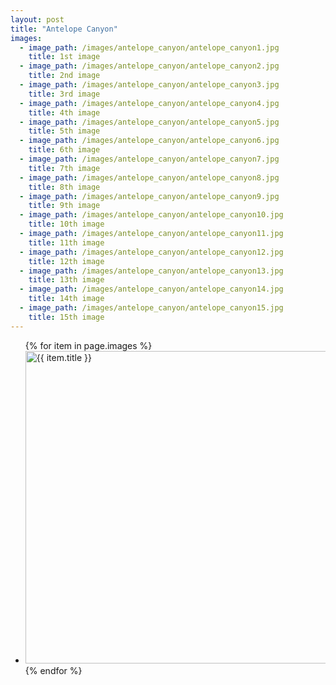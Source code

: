 ```yaml
---
layout: post
title: "Antelope Canyon"
images: 
  - image_path: /images/antelope_canyon/antelope_canyon1.jpg
    title: 1st image
  - image_path: /images/antelope_canyon/antelope_canyon2.jpg
    title: 2nd image
  - image_path: /images/antelope_canyon/antelope_canyon3.jpg
    title: 3rd image
  - image_path: /images/antelope_canyon/antelope_canyon4.jpg
    title: 4th image
  - image_path: /images/antelope_canyon/antelope_canyon5.jpg
    title: 5th image
  - image_path: /images/antelope_canyon/antelope_canyon6.jpg
    title: 6th image
  - image_path: /images/antelope_canyon/antelope_canyon7.jpg
    title: 7th image
  - image_path: /images/antelope_canyon/antelope_canyon8.jpg
    title: 8th image
  - image_path: /images/antelope_canyon/antelope_canyon9.jpg
    title: 9th image
  - image_path: /images/antelope_canyon/antelope_canyon10.jpg
    title: 10th image
  - image_path: /images/antelope_canyon/antelope_canyon11.jpg
    title: 11th image
  - image_path: /images/antelope_canyon/antelope_canyon12.jpg
    title: 12th image
  - image_path: /images/antelope_canyon/antelope_canyon13.jpg
    title: 13th image
  - image_path: /images/antelope_canyon/antelope_canyon14.jpg
    title: 14th image
  - image_path: /images/antelope_canyon/antelope_canyon15.jpg
    title: 15th image
---
```


<ul>
  {% for item in page.images %} <br>
    <li>
        <img width="500" src="{{ item.image_path }}" alt="{{ item.title }}">
    </li>
  {% endfor %}
</ul>
